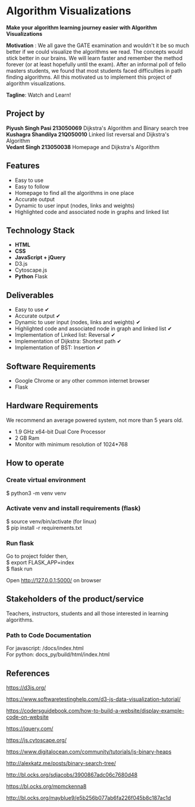 # Algorithm Visualizations

**Make your algorithm learning journey easier with Algorithm Visualizations**

**Motivation** : We all gave the GATE examination and wouldn't it be so much better if we could visualize the algorithms we read.
The concepts would stick better in our brains. We will learn faster and remember the method forever (or at least hopefully until the exam). After an informal poll of fello masters students, we found that most students faced difficulties in path finding algorithms.
All this motivated us to implement this project of algorithm visualizations.

**Tagline**: Watch and Learn!

## Project by

**Piyush Singh Pasi 213050069** Dijkstra's Algorithm and Binary search tree\
**Kushagra Shandilya 21Q050010** Linked list reversal and Dijkstra's Algorithm\
**Vedant Singh 213050038** Homepage and Dijkstra's Algorithm

## Features

<ul>
<li>Easy to use</li> 
<li>Easy to follow</li>
<li>Homepage to find all the algorithms in one place</li>
<li>Accurate output</li> 
<li>Dynamic to user input (nodes, links and weights)</li> 
<li>Highlighted code and associated node in graphs and linked list</li> 
</ul>

## Technology Stack

<ul>
<li><b>HTML</b></li>
<li><b>CSS</b></li>
<li><b>JavaScript + jQuery</b></li>
<li>D3.js</li>
<li>Cytoscape.js</li>
<li><b>Python</b> Flask</li>
</ul>

## Deliverables

<ul>
<li> Easy to use &#10004;</li> 
<li> Accurate output &#10004;</li> 
<li> Dynamic to user input (nodes, links and weights) &#10004;</li> 
<li> Highlighted code and associated node in graph and linked list &#10004;</li>
<li> Implementation of Linked list: Reversal &#10004;</li>
<li> Implementation of Dijkstra: Shortest path &#10004;</li>
<li> Implementation of BST: Insertion &#10004;</li>
</ul>

## Software Requirements

<ul>
<li> Google Chrome or any other common internet browser</li>
<li> Flask</li>
</ul>

## Hardware Requirements

We recommend an average powered system, not more than 5 years old.

<ul>
<li> 1.9 GHz x64-bit Dual Core Processor</li>
<li> 2 GB Ram</li>
<li> Monitor with minimum resolution of 1024*768</li>
</ul>

## How to operate

### Create virtual environment

$ python3 -m venv venv

### Activate venv and install requirements (flask)

$ source venv/bin/activate (for linux)\
$ pip install -r requirements.txt

### Run flask

Go to project folder then,\
$ export FLASK_APP=index\
$ flask run

Open http://127.0.0.1:5000/ on browser

## Stakeholders of the product/service

Teachers, instructors, students and all those interested in learning algorithms.

### Path to Code Documentation

For javascript: /docs/index.html\
For python: docs_py/build/html/index.html

## References

https://d3js.org/

https://www.softwaretestinghelp.com/d3-js-data-visualization-tutorial/

https://codersguidebook.com/how-to-build-a-website/display-example-code-on-website

https://jquery.com/

https://js.cytoscape.org/

https://www.digitalocean.com/community/tutorials/js-binary-heaps

http://alexkatz.me/posts/binary-search-tree/

http://bl.ocks.org/sdjacobs/3900867adc06c7680d48

https://bl.ocks.org/mpmckenna8

http://bl.ocks.org/mayblue9/e5b256b077ab6fa226f045b8c187ac1d
